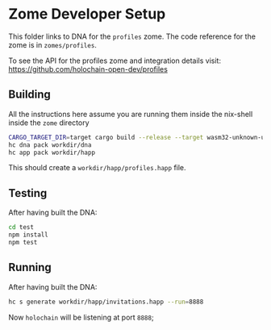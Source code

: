 # Zome Developer Setup

This folder links to DNA for the `profiles` zome. The code reference for the zome is in `zomes/profiles`.

To see the API for the profiles zome and integration details visit:
https://github.com/holochain-open-dev/profiles


## Building

All the instructions here assume you are running them inside the nix-shell inside the `zome` directory 

```bash
CARGO_TARGET_DIR=target cargo build --release --target wasm32-unknown-unknown
hc dna pack workdir/dna
hc app pack workdir/happ
```

This should create a `workdir/happ/profiles.happ` file.

## Testing

After having built the DNA:

```bash
cd test
npm install
npm test
```

## Running

After having built the DNA:

```bash
hc s generate workdir/happ/invitations.happ --run=8888
```

Now `holochain` will be listening at port `8888`;
